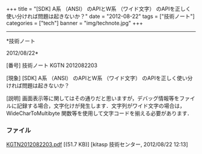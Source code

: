﻿+++
title = "[SDK] A系 （ANSI） のAPIとW系 （ワイド文字） のAPIを正しく使い分ければ問題は起きないか？"
date = "2012-08-22"
tags = ["技術ノート"]
categories = ["tech"]
banner = "img/technote.jpg"
+++

-----------------------------------------------------------------------------------------------------------------------------

*技術ノート

2012/08/22*


[番号]
技術ノート KGTN 2012082203

[現象]
[SDK] A系 （ANSI） のAPIとW系 （ワイド文字）
のAPIを正しく使い分ければ問題は起きないか？

[説明]
画面表示等に関してはその通りだと思いますが，デバッグ情報等をファイルに記録する場合，文字化けが発生します．文字列がワイド文字の場合は，
WideCharToMultibyte 関数等を使用して文字コードを揃える必要があります．


### ファイル

 
 


[KGTN2012082203.pdf](http://techreport.kitasp.net/attachments/download/984/KGTN2012082203.pdf)
 [(51.7 KB)] [kitasp 技術センター, 2012/08/22
12:13]


 


 

